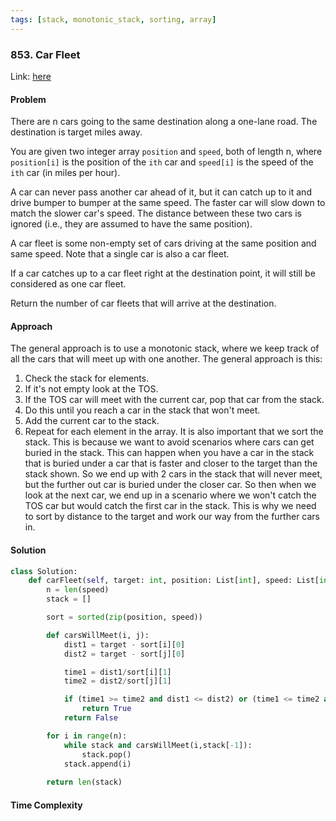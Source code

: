 ```yaml
---
tags: [stack, monotonic_stack, sorting, array]
---
```


### 853. Car Fleet

Link: [here](https://leetcode.com/problems/car-fleet/description/)

#### Problem
There are n cars going to the same destination along a one-lane road. The destination is target miles away.

You are given two integer array `position` and `speed`, both of length n, where `position[i]` is the position of the `ith` car and `speed[i]` is the speed of the `ith` car (in miles per hour).

A car can never pass another car ahead of it, but it can catch up to it and drive bumper to bumper at the same speed. The faster car will slow down to match the slower car's speed. The distance between these two cars is ignored (i.e., they are assumed to have the same position).

A car fleet is some non-empty set of cars driving at the same position and same speed. Note that a single car is also a car fleet.

If a car catches up to a car fleet right at the destination point, it will still be considered as one car fleet.

Return the number of car fleets that will arrive at the destination.

#### Approach
The general approach is to use a monotonic stack, where we keep track of all the cars that will meet up with one another. The general approach is this:
1. Check the stack for elements.
2. If it's not empty look at the TOS.
3. If the TOS car will meet with the current car, pop that car from the stack.
4. Do this until you reach a car in the stack that won't meet.
5. Add the current car to the stack.
6. Repeat for each element in the array.
It is also important that we sort the stack. This is because we want to avoid scenarios where cars can get buried in the stack. This can happen when you have a car in the stack that is buried under a car that is faster and closer to the target than the stack shown. So we end up with 2 cars in the stack that will never meet, but the further out car is buried under the closer car. So then when we look at the next car, we end up in a scenario where we won't catch the TOS car but would catch the first car in the stack. This is why we need to sort by distance to the target and work our way from the further cars in.
#### Solution
```python 
class Solution:
    def carFleet(self, target: int, position: List[int], speed: List[int]) -> int:
        n = len(speed)
        stack = []

        sort = sorted(zip(position, speed))

        def carsWillMeet(i, j):
            dist1 = target - sort[i][0]
            dist2 = target - sort[j][0]

            time1 = dist1/sort[i][1]
            time2 = dist2/sort[j][1]

            if (time1 >= time2 and dist1 <= dist2) or (time1 <= time2 and dist1 >= dist2):
                return True
            return False

        for i in range(n):
            while stack and carsWillMeet(i,stack[-1]):
                stack.pop()
            stack.append(i)
        
        return len(stack)
```

#### Time Complexity

